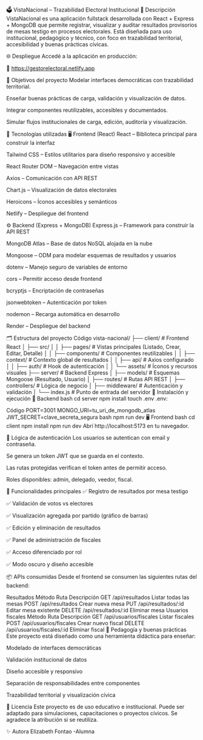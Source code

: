 🗳️ VistaNacional – Trazabilidad Electoral Institucional
📌 Descripción
VistaNacional es una aplicación fullstack desarrollada con React + Express + MongoDB que permite registrar, visualizar y auditar resultados provisorios de mesas testigo en procesos electorales. Está diseñada para uso institucional, pedagógico y técnico, con foco en trazabilidad territorial, accesibilidad y buenas prácticas cívicas.

🌐 Despliegue
Accedé a la aplicación en producción:

🔗 https://gestorelectoral.netlify.app

🧠 Objetivos del proyecto
Modelar interfaces democráticas con trazabilidad territorial.

Enseñar buenas prácticas de carga, validación y visualización de datos.

Integrar componentes reutilizables, accesibles y documentados.

Simular flujos institucionales de carga, edición, auditoría y visualización.

🧩 Tecnologías utilizadas
🖥️ Frontend (React)
React – Biblioteca principal para construir la interfaz

Tailwind CSS – Estilos utilitarios para diseño responsivo y accesible

React Router DOM – Navegación entre vistas

Axios – Comunicación con API REST

Chart.js – Visualización de datos electorales

Heroicons – Íconos accesibles y semánticos

Netlify – Despliegue del frontend

⚙️ Backend (Express + MongoDB)
Express.js – Framework para construir la API REST

MongoDB Atlas – Base de datos NoSQL alojada en la nube

Mongoose – ODM para modelar esquemas de resultados y usuarios

dotenv – Manejo seguro de variables de entorno

cors – Permitir acceso desde frontend

bcryptjs – Encriptación de contraseñas

jsonwebtoken – Autenticación por token

nodemon – Recarga automática en desarrollo

Render – Despliegue del backend

🗂️ Estructura del proyecto
Código
vista-nacional/
├── client/              # Frontend React
│   ├── src/
│   │   ├── pages/       # Vistas principales (Listado, Crear, Editar, Detalle)
│   │   ├── components/  # Componentes reutilizables
│   │   ├── context/     # Contexto global de resultados
│   │   ├── api/         # Axios configurado
│   │   ├── auth/        # Hook de autenticación
│   │   └── assets/      # Íconos y recursos visuales
├── server/              # Backend Express
│   ├── models/          # Esquemas Mongoose (Resultado, Usuario)
│   ├── routes/          # Rutas API REST
│   ├── controllers/     # Lógica de negocio
│   ├── middleware/      # Autenticación y validación
│   └── index.js         # Punto de entrada del servidor
🚀 Instalación y ejecución
🔧 Backend
bash
cd server
npm install
touch .env
.env:

Código
PORT=3001
MONGO_URI=tu_uri_de_mongodb_atlas
JWT_SECRET=clave_secreta_segura
bash
npm run dev
🖥️ Frontend
bash
cd client
npm install
npm run dev
Abrí http://localhost:5173 en tu navegador.

🔐 Lógica de autenticación
Los usuarios se autentican con email y contraseña.

Se genera un token JWT que se guarda en el contexto.

Las rutas protegidas verifican el token antes de permitir acceso.

Roles disponibles: admin, delegado, veedor, fiscal.

🧪 Funcionalidades principales
✅ Registro de resultados por mesa testigo

✅ Validación de votos vs electores

✅ Visualización agregada por partido (gráfico de barras)

✅ Edición y eliminación de resultados

✅ Panel de administración de fiscales

✅ Acceso diferenciado por rol

✅ Modo oscuro y diseño accesible

📦 APIs consumidas
Desde el frontend se consumen las siguientes rutas del backend:

Resultados
Método	Ruta	Descripción
GET	/api/resultados	Listar todas las mesas
POST	/api/resultados	Crear nueva mesa
PUT	/api/resultados/:id	Editar mesa existente
DELETE	/api/resultados/:id	Eliminar mesa
Usuarios fiscales
Método	Ruta	Descripción
GET	/api/usuarios/fiscales	Listar fiscales
POST	/api/usuarios/fiscales	Crear nuevo fiscal
DELETE	/api/usuarios/fiscales/:id	Eliminar fiscal
🧠 Pedagogía y buenas prácticas
Este proyecto está diseñado como una herramienta didáctica para enseñar:

Modelado de interfaces democráticas

Validación institucional de datos

Diseño accesible y responsivo

Separación de responsabilidades entre componentes

Trazabilidad territorial y visualización cívica

📄 Licencia
Este proyecto es de uso educativo e institucional. Puede ser adaptado para simulaciones, capacitaciones o proyectos cívicos. Se agradece la atribución si se reutiliza.

✨ Autora
Elizabeth Fontao -Alumna 

 



